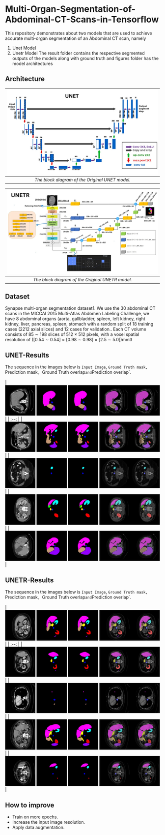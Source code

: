 # Multi-Organ-Segmentation-of-Abdominal-CT-Scans-in-Tensorflow

This repository demonstrates about two models that are used to achieve accurate multi-organ segmentation of an Abdominal CT scan, namely
1. Unet Model
2. Unetr Model
The result folder contains the respective segmented outputs of the models along with ground truth
and figures folder has the model architectures

## Architecture

| ![The block diagram of the Original UNET model.](Figures/unet_architecture.jpg) |
| :--: |
| *The block diagram of the Original UNET model.* |

| ![The block diagram of the Original UNETR model.](Figures/unetr_architecture.jpg) |
| :--: |
| *The block diagram of the Original UNETR model.* |

## Dataset
Synapse multi-organ segmentation dataset1. We use the 30 abdominal CT scans in the MICCAI 2015 Multi-Atlas Abdomen Labeling Challenge, we have 8 abdominal organs (aorta, gallbladder, spleen, left kidney, right kidney, liver, pancreas, spleen, stomach with a random split of 18 training cases (2212 axial slices) and 12 cases for validation.. Each CT volume consists of 85 ∼ 198 slices of 512 × 512 pixels, with a voxel spatial resolution of ([0.54 ∼ 0.54] × [0.98 ∼ 0.98] × [2.5 ∼ 5.0])mm3

## UNET-Results
The sequence in the images below is `Input Image`, `Ground Truth mask, `Prediction mask`, `Ground Truth overlap` and `Prediction overlap`. <br/> <br/>
| ![](Results/Unet_results/IMG-20240321-WA0031.jpg) |
| :--: |
| ![](Results/Unet_results/IMG-20240321-WA0032.jpg) |
| ![](Results/Unet_results/IMG-20240321-WA0033.jpg) |
| ![](Results/Unet_results/IMG-20240321-WA0029.jpg) |
| ![](Results/Unet_results/IMG-20240321-WA0026.jpg) |

## UNETR-Results
The sequence in the images below is `Input Image`, `Ground Truth mask, `Prediction mask`, `Ground Truth overlap` and `Prediction overlap`. <br/> <br/>
| ![](Results/Unetr_results/IMG-20240321-WA0061.jpg) |
| :--: |
| ![](Results/Unetr_results/IMG-20240321-WA0057.jpg) |
| ![](Results/Unetr_results/IMG-20240321-WA0059.jpg) |
| ![](Results/Unetr_results/IMG-20240321-WA0060.jpg) |
| ![](Results/Unetr_results/IMG-20240321-WA0053.jpg) |

## How to improve
- Train on more epochs.
- Increase the input image resolution.
- Apply data augmentation.

